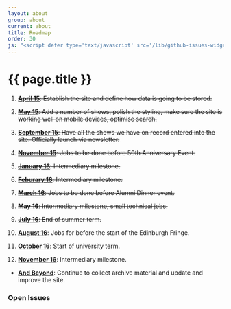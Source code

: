 ```yaml
---
layout: about
group: about
current: about
title: Roadmap
order: 30
js: "<script defer type='text/javascript' src='/lib/github-issues-widget/github-issues-widget.js'></script>"
---
```


<div class="col-2-3" markdown="1">

# <i class="octicon octicon-milestone fa-fw"></i> {{ page.title }}

1. <del>[**April 15**](https://github.com/newtheatre/history-project/issues?q=milestone%3A%221%3A+Alpha+1%22): Establish the site and define how data is going to be stored.</del>

2. <del>[**May 15**](https://github.com/newtheatre/history-project/issues?q=milestone%3A%222%3A+Alpha+2%22): Add a number of shows, polish the styling, make sure the site is working well on mobile devices, optimise search.</del>

3. <del>[**September 15**](https://github.com/newtheatre/history-project/issues?q=milestone%3A%223%3A+Launch%22): Have all the shows we have on record entered into the site. Officially launch via newsletter.</del>

4. <del>[**November 15**](https://github.com/newtheatre/history-project/issues?q=milestone%3A%224%3A+Before+50th+Event%22): Jobs to be done before 50th Anniversary Event.</del>

5. <del>[**January 16**](https://github.com/newtheatre/history-project/milestones/5:%20New%20Year): Intermediary milestone.</del>

6. <del>[**Feburary 16**](https://github.com/newtheatre/history-project/milestones/6:%20Mid-Feb): Intermediary milestone.</del>

7. <del>[**March 16**](https://github.com/newtheatre/history-project/milestones/7:%20Before%20Dinner): Jobs to be done before Alumni Dinner event.</del>

8. <del>[**May 16**](https://github.com/newtheatre/history-project/milestone/10): Intermediary milestone, small technical jobs.</del>

9. <del>[**July 16**](https://github.com/newtheatre/history-project/milestone/11): End of summer term.</del>

10. [**August 16**](https://github.com/newtheatre/history-project/milestone/12): Jobs for before the start of the Edinburgh Fringe.

11. [**October 16**](https://github.com/newtheatre/history-project/milestone/13): Start of university term.

12. [**November 16**](https://github.com/newtheatre/history-project/milestone/14): Intermediary milestone.

- [**And Beyond**](https://github.com/newtheatre/history-project/milestones): Continue to collect archive material and update and improve the site.

</div>

<div class="col-1-3">

<h3 class="h1-baseline"><i class="octicon octicon-issue-opened"></i> Open Issues</h3>

<div id="github-issues-widget"></div>

</div>
